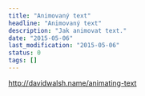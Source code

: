 ```yaml
---
title: "Animovaný text"
headline: "Animovaný text"
description: "Jak animovat text."
date: "2015-05-06"
last_modification: "2015-05-06"
status: 0
tags: []
---
```


http://davidwalsh.name/animating-text